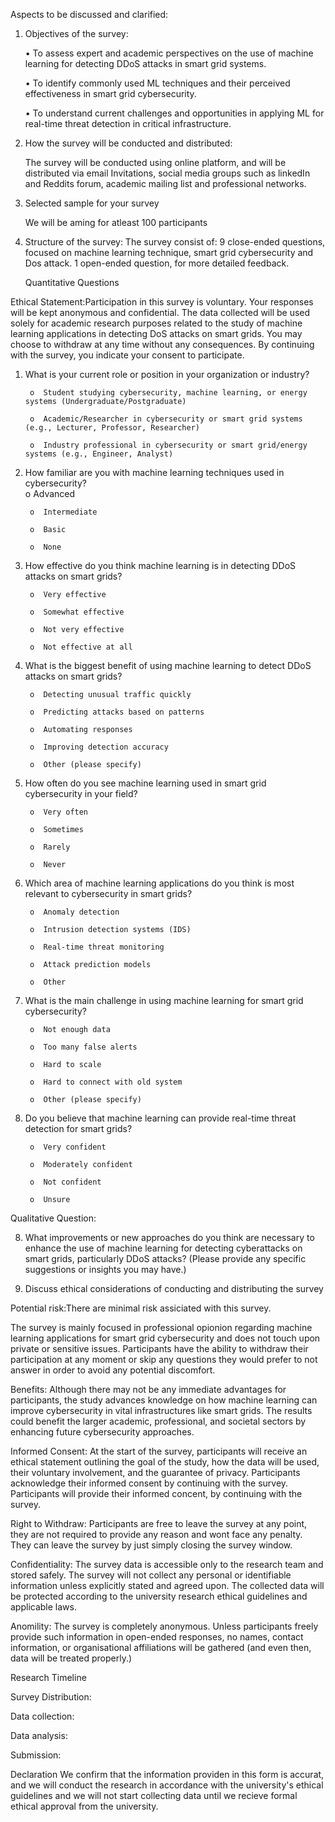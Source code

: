 Aspects to be discussed and clarified:
1.	Objectives of the survey:

	• To assess expert and academic perspectives on the use of machine learning for detecting DDoS attacks in 
          smart grid systems.
		
	• To identify commonly used ML techniques and their perceived effectiveness in smart grid cybersecurity.
	
	• To understand current challenges and opportunities in applying ML for real-time threat detection in critical 
	  infrastructure.


   
3.	How the survey will be conducted and distributed:
   
   	The survey will be conducted using online platform, and will be distributed via email Invitations, social media 	groups such as linkedIn and Reddits forum, academic mailing list and professional networks.
  	
6.	Selected sample for your survey
   
   	We will be aming for atleast 100 participants
  	
8.	Structure of the survey:
   	The survey consist of:
  	9 close-ended questions, focused on machine learning technique, smart grid cybersecurity and Dos attack.
  	1 open-ended question, for more detailed feedback. 
   
     Quantitative Questions


   Ethical Statement:Participation in this survey is voluntary. Your responses will be kept anonymous and confidential. 
   The data  collected will be used solely for academic research purposes related to the study of machine learning 
   applications in detecting DoS attacks on smart grids. You may choose to withdraw at any time without any consequences. 
   By continuing with the survey, you indicate your consent to participate.

    
1.	What is your current role or position in your organization or industry?

         
         o	Student studying cybersecurity, machine learning, or energy systems (Undergraduate/Postgraduate)
         
         o	Academic/Researcher in cybersecurity or smart grid systems (e.g., Lecturer, Professor, Researcher)
         
         o	Industry professional in cybersecurity or smart grid/energy systems (e.g., Engineer, Analyst)
           	

2.	How familiar are you with machine learning techniques used in cybersecurity?          
         o	Advanced
         
         o	Intermediate
         
         o	Basic
         
         o	None
  
3.	How effective do you think machine learning is in detecting DDoS attacks on smart grids?
         
         o	Very effective
         
         o	Somewhat effective         
         
         o	Not very effective
         
         o	Not effective at all
            
4.	What is the biggest benefit of using machine learning to detect DDoS attacks on smart grids?   
          
         o	Detecting unusual traffic quickly
         
         o	Predicting attacks based on patterns
         
         o	Automating responses
         
         o	Improving detection accuracy
         
         o	Other (please specify)

      
5.	How often do you see machine learning used in smart grid cybersecurity in your field?
               
         o	Very often
         
         o	Sometimes
         
         o	Rarely
         
         o	Never
            
6.	Which area of machine learning applications do you think is most relevant to cybersecurity in smart grids?  

         o	Anomaly detection
         
         o	Intrusion detection systems (IDS)
         
         o	Real-time threat monitoring
         
         o	Attack prediction models
         
         o	Other
            

7.	What is the main challenge in using machine learning for smart grid 		cybersecurity?

         o	Not enough data
         
         o	Too many false alerts
         
         o	Hard to scale
         
         o	Hard to connect with old system
         
         o	Other (please specify)
                   
8.	Do you believe that machine learning can provide real-time threat 		detection for smart grids?
                  	
         o	Very confident
         
         o	Moderately confident
         
         o	Not confident
         
         o	Unsure

   
   Qualitative Question:
   
   8.	What improvements or new approaches do you think are necessary to enhance the use of machine learning for detecting cyberattacks 
       on smart grids, particularly DDoS attacks?
   (Please provide any specific suggestions or insights you may have.)

7.	Discuss ethical considerations of conducting and distributing the survey


Potential risk:There are minimal risk assiciated with this survey. 

 The survey is mainly focused in professional opionion regarding machine learning applications for smart grid cybersecurity and does not touch upon private or sensitive issues. Participants have the ability to withdraw their participation at any moment or skip any questions they would prefer to not answer in order to avoid any potential discomfort.


 Benefits: Although there may not be any immediate advantages for participants, the study advances knowledge on how machine learning can improve cybersecurity in vital infrastructures like smart grids. The results could benefit the larger academic, professional, and societal sectors by enhancing future cybersecurity approaches.

 

 Informed Consent: At the start of the survey, participants will receive an ethical statement outlining the goal of the study, how the data will be used, their voluntary involvement, and the guarantee of privacy. Participants acknowledge their informed consent by continuing with the survey. Participants will provide 
their informed concent, by continuing with the survey.

 

 Right to Withdraw: Participants are free to leave the survey at any point, they are not required to provide any reason and wont face any penalty. They can leave the survey by just simply closing the survey window.

 

 Confidentiality: The survey data is accessible only to the research team and stored safely. The survey will not collect any personal or identifiable information unless explicitly stated and agreed upon. The collected data will be protected 
according to the university research ethical guidelines and applicable laws.


Anomility: The survey is completely anonymous. Unless participants freely 
provide such information in open-ended responses, no names, contact 
information, or organisational affiliations will be gathered (and even then, data will be treated properly.)


Research Timeline

Survey Distribution:

Data collection:

Data analysis:

Submission:


Declaration 
We confirm that the information providen in this form is accurat, and we will conduct the research in accordance with the university's ethical guidelines and we will not start collecting data until we recieve formal ethical approval from the university.



